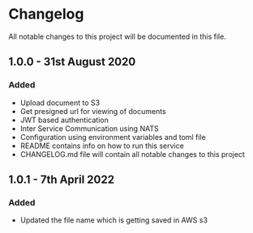 # Changelog

All notable changes to this project will be documented in this file.

## 1.0.0 - 31st August 2020

### Added

*   Upload document to S3
*   Get presigned url for viewing of documents
*   JWT based authentication 
*   Inter Service Communication using NATS
*   Configuration using environment variables and toml file
*   README contains info on how to run this service
*   CHANGELOG.md file will contain all notable changes to this project

## 1.0.1 - 7th April 2022

### Added

* Updated the file name which is getting saved in AWS s3